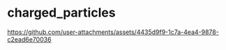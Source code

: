 # charged_particles


https://github.com/user-attachments/assets/4435d9f9-1c7a-4ea4-9878-c2ead6e70036

